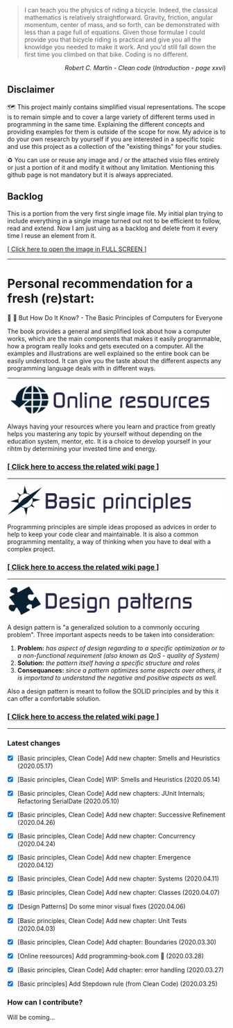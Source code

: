 > I can teach you the physics of riding a bicycle. Indeed, the classical mathematics is relatively straightforward. Gravity, friction, angular momentum, center of mass, and so forth, can be demonstrated with less than a page full of equations. Given those formulae I could provide you that bicycle riding is practical and give you all the knowldge you needed to make it work. And you'd still fall down the first time you climbed on that bike. Coding is no different.
<p align="right"><cite>Robert C. Martin - Clean code</cite> (<i>Introduction - page xxvi</i>) </p>

## Disclaimer
:world_map: This project mainly contains simplified visual representations. The scope is to remain simple and to cover a large variety of different terms used in programming in the same time. Explaining the different concepts and providing examples for them is outside of the scope for now. My advice is to do your own research by yourself if you are interested in a specific topic and use this project as a collection of the "existing things" for your studies.

:recycle: You can use or reuse any image and / or the attached visio files entirely or just a portion of it and modify it without any limitation. Mentioning this github page is not mandatory but it is always appreciated.

## Backlog

This is a portion from the very first single image file. My initial plan trying to include everything in a single image turned out not to be efficient to follow, read and extend. Now I am just uing as a backlog and delete from it every time I reuse an element from it.

[[ Click here to open the image in FULL SCREEN ]](https://raw.githubusercontent.com/CyberDani/personal-roadmap/master/ProgrammingRoadMap.png)
___

# Personal recommendation for a fresh (re)start:

:blue_book: :sparkling_heart: But How Do It Know? - The Basic Principles of Computers for Everyone

The book provides a general and simplified look about how a computer works, which are the main components that makes it easily programmable, how a program really looks and gets executed on a computer. All the examples and illustrations are well explained so the entire book can be easily understood. It can give you the taste about the different aspects any programming language deals with in different ways.

___

![topics/Online-resources](topics/onlineResources.png "online resources")

Always having your resources where you learn and practice from greatly helps you mastering any topic by yourself without depending on the education system, mentor, etc. It is a choice to develop yourself in your rihtm by determining your invested time and energy.

### [[ Click here to access the related wiki page ]](https://github.com/CyberDani/Programming-puzzle-pieces/wiki/Online-Resources)
___

![topics/basicPrinciples.png](topics/basicPrinciples.png)

Programming principles are simple ideas proposed as advices in order to help to keep your code clear and maintainable. It is also a common programming mentality, a way of thinking when you have to deal with a complex project.

### [[ Click here to access the related wiki page ]](https://github.com/CyberDani/Programming-puzzle-pieces/wiki/Basic-Principles)

___

![topics/designPatterns.png](topics/designPatterns.png)

A design pattern is "a generalized solution to a commonly occuring problem". Three important aspects needs to be taken into consideration: 
1. **Problem:** _has aspect of design regarding to a specific optimization or to a non-functional requirement (also known as QoS - quality of System)_
2. **Solution:** _the pattern itself having a specific structure and roles_
3. **Consequances:** _since a pattern optimizes some aspects over others, it is importand to understand the negative and positive aspects as well._

Also a design pattern is meant to follow the SOLID principles and by this it can offer a comfortable solution.

### [[ Click here to access the related wiki page ]](https://github.com/CyberDani/Programming-puzzle-pieces/wiki/Design-Patterns)

___

### Latest changes

- [x] [Basic principles, Clean Code] Add new chapter: Smells and Heuristics (2020.05.17)
- [x] [Basic principles, Clean Code] WIP: Smells and Heuristics (2020.05.14)
- [x] [Basic principles, Clean Code] Add new chapters: JUnit Internals; Refactoring SerialDate (2020.05.10)
- [x] [Basic principles, Clean Code] Add new chapter: Successive Refinement (2020.04.26)
- [x] [Basic principles, Clean Code] Add new chapter: Concurrency (2020.04.24)
- [x] [Basic principles, Clean Code] Add new chapter: Emergence (2020.04.12)
- [x] [Basic principles, Clean Code] Add new chapter: Systems (2020.04.11)
- [x] [Basic principles, Clean Code] Add new chapter: Classes (2020.04.07)
- [x] [Design Patterns] Do some minor visual fixes (2020.04.06)
- [x] [Basic principles, Clean Code] Add new chapter: Unit Tests (2020.04.03)
- [x] [Basic principles, Clean Code] Add chapter: Boundaries (2020.03.30)
- [x] [Online reesources] Add programming-book.com :green_heart: (2020.03.28)
- [x] [Basic principles, Clean Code] Add chapter: error handling (2020.03.27)
- [x] [Basic principles] Add Stepdown rule (from Clean Code) (2020.03.25)


### How can I contribute?
Will be coming...
